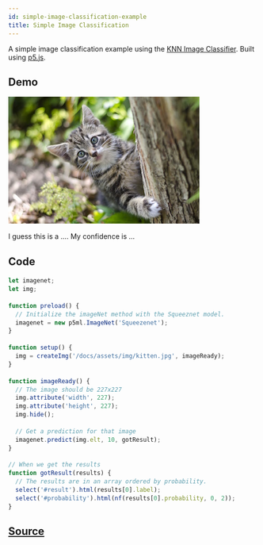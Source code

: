 ```yaml
---
id: simple-image-classification-example
title: Simple Image Classification
---
```


A simple image classification example using the [KNN Image Classifier](api-Imagenet.md). Built using [p5.js](https://p5js.org/).

## Demo

<div class="example">
  <img src="assets/img/kitten.jpg" id="targetImage"/>
  <p>I guess this is a <span id="result">...</span>. My confidence is <span id="probability">...</span></p>
</div>

<script src="assets/scripts/example-simple-image-classification.js"></script>

## Code
```javascript
let imagenet;
let img;

function preload() {
  // Initialize the imageNet method with the Squeeznet model.
  imagenet = new p5ml.ImageNet('Squeezenet');
}

function setup() {
  img = createImg('/docs/assets/img/kitten.jpg', imageReady);
}

function imageReady() {
  // The image should be 227x227
  img.attribute('width', 227);
  img.attribute('height', 227);
  img.hide();

  // Get a prediction for that image
  imagenet.predict(img.elt, 10, gotResult);
}

// When we get the results
function gotResult(results) {
  // The results are in an array ordered by probability.
  select('#result').html(results[0].label);
  select('#probability').html(nf(results[0].probability, 0, 2));
}
```

## [Source]()